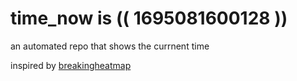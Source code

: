 # time_now is (( 1695081600128 ))

an automated repo that shows the currnent time

inspired by [breakingheatmap](https://github.com/breakingheatmap/breakingheatmap)